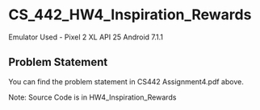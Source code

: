 # CS_442_HW4_Inspiration_Rewards

Emulator Used -  Pixel 2 XL API 25 Android 7.1.1

## Problem Statement ##
You can find the problem statement in CS442 Assignment4.pdf above.

Note: Source Code is in HW4_Inspiration_Rewards
